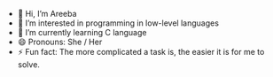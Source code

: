 - 👋 Hi, I’m Areeba
- 👀 I’m interested in programming in low-level languages
- 🌱 I’m currently learning C language
- 😄 Pronouns: She / Her
- ⚡ Fun fact: The more complicated a task is, the easier it is for me to solve.

<!---
Ankin8894/Ankin8894 is a ✨ special ✨ repository because its `README.md` (this file) appears on your GitHub profile.
You can click the Preview link to take a look at your changes.
--->

